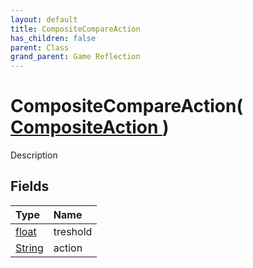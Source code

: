 ```yaml
---
layout: default
title: CompositeCompareAction
has_children: false
parent: Class
grand_parent: Game Reflection
---
```

# CompositeCompareAction( [ CompositeAction ](/riftbreaker-wiki/docs/game-reflection/classes/composite_action/) )
Description 

## Fields

| Type | Name |
|:----------|:--------------|
| [float](/riftbreaker-wiki/docs/game-reflection/components/float/) | treshold |
| [String](/riftbreaker-wiki/docs/game-reflection/components/string/) | action |

